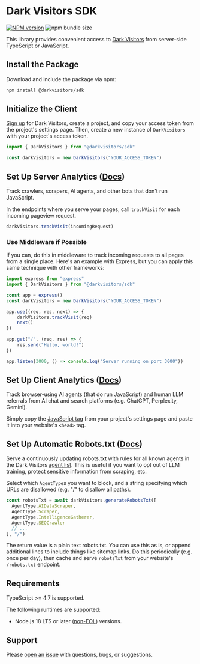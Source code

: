 # Dark Visitors SDK

[![NPM version](https://img.shields.io/npm/v/@darkvisitors/sdk.svg)](https://npmjs.org/package/@darkvisitors/sdk) ![npm bundle size](https://img.shields.io/bundlephobia/minzip/@darkvisitors/sdk)

This library provides convenient access to [Dark Visitors](https://darkvisitors.com/) from server-side TypeScript or JavaScript.

## Install the Package

Download and include the package via npm:

```sh
npm install @darkvisitors/sdk
```

## Initialize the Client

[Sign up](https://darkvisitors.com/sign-up) for Dark Visitors, create a project, and copy your access token from the project's settings page. Then, create a new instance of `DarkVisitors` with your project's access token.

```ts
import { DarkVisitors } from "@darkvisitors/sdk"

const darkVisitors = new DarkVisitors("YOUR_ACCESS_TOKEN")
```

## Set Up Server Analytics ([Docs](https://darkvisitors.com/docs/analytics))

Track crawlers, scrapers, AI agents, and other bots that don't run JavaScript.

In the endpoints where you serve your pages, call `trackVisit` for each incoming pageview request.

```ts
darkVisitors.trackVisit(incomingRequest)
```

### Use Middleware if Possible

If you can, do this in middleware to track incoming requests to all pages from a single place. Here's an example with Express, but you can apply this same technique with other frameworks:

```ts
import express from "express"
import { DarkVisitors } from "@darkvisitors/sdk"

const app = express()
const darkVisitors = new DarkVisitors("YOUR_ACCESS_TOKEN")

app.use((req, res, next) => {
    darkVisitors.trackVisit(req)
    next()
})

app.get("/", (req, res) => {
    res.send("Hello, world!")
})

app.listen(3000, () => console.log("Server running on port 3000"))
```

## Set Up Client Analytics ([Docs](https://darkvisitors.com/docs/analytics))

Track browser-using AI agents (that do run JavaScript) and human LLM referrals from AI chat and search platforms (e.g. ChatGPT, Perplexity, Gemini).

Simply copy the [JavaScript tag](https://darkvisitors.com/docs/analytics/client) from your project's settings page and paste it into your website's `<head>` tag.

## Set Up Automatic Robots.txt ([Docs](https://darkvisitors.com/docs/robots-txt))

Serve a continuously updating robots.txt with rules for all known agents in the Dark Visitors [agent list](https://darkvisitors.com/agents). This is useful if you want to opt out of LLM training, protect sensitive information from scraping, etc.

Select which `AgentType`s you want to block, and a string specifying which URLs are disallowed (e.g. "/" to disallow all paths).

```ts
const robotsTxt = await darkVisitors.generateRobotsTxt([
  AgentType.AIDataScraper,
  AgentType.Scraper,
  AgentType.IntelligenceGatherer,
  AgentType.SEOCrawler
  // ...
], "/")

```

The return value is a plain text robots.txt. You can use this as is, or append additional lines to include things like sitemap links. Do this periodically (e.g. once per day), then cache and serve `robotsTxt` from your website's `/robots.txt` endpoint.

## Requirements

TypeScript >= 4.7 is supported.

The following runtimes are supported:

- Node.js 18 LTS or later ([non-EOL](https://endoflife.date/nodejs)) versions.

## Support

Please [open an issue](https://github.com/darkvisitors/node-sdk/issues) with questions, bugs, or suggestions.